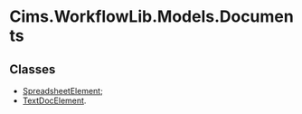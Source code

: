 # Cims.WorkflowLib.Models.Documents

## Classes 

- [SpreadsheetElement](SpreadsheetElement.md);
- [TextDocElement](TextDocElement.md).
